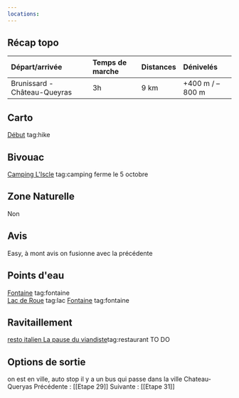 ```yaml
---
locations: 
---
```

## Récap topo

| Départ/arrivée               | Temps de marche | Distances | Dénivelés        |
| :--------------------------- | :-------------- | :-------- | :--------------- |
| Brunissard - Château-Queyras | 3h              | 9 km      | +400 m / –800 m  |
## Carto  
[Début](geo:44.756186,6.789738) tag:hike
## Bivouac
[Camping L'Iscle](geo:44.758482,6.801365) tag:camping ferme le 5 octobre
## Zone Naturelle
Non
## Avis
Easy, à mont avis on fusionne avec la précédente
## Points d'eau
[Fontaine](geo:44.763094,6.749603) tag:fontaine  
[Lac de Roue](geo:44.7617898,6.767008114269213) tag:lac 
[Fontaine](geo:44.756656,6.790511) tag:fontaine  
## Ravitaillement
[resto italien La pause du viandiste](geo:44.756565063836575,6.789839897878201)tag:restaurant 
TO DO
## Options de sortie
on est en ville, auto stop
il y a un bus qui passe dans la ville Chateau-Queryas
Précédente : [[Etape 29]]
Suivante : [[Etape 31]]